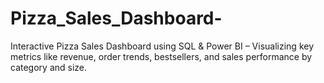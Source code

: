# Pizza_Sales_Dashboard-
Interactive Pizza Sales Dashboard using SQL &amp; Power BI – Visualizing key metrics like revenue, order trends, bestsellers, and sales performance by category and size.
